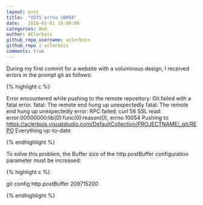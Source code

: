 ```yaml
---
layout: post
title:  "VSTS errno 10054"
date:   2018-01-01 10:00:00
categories: Web
author: AClerbois
github_repo_username: aclerbois
github_repo : aclerbois
comments: true
---
```


During my first commit for a website with a voluminous design, I received errors in the prompt git as follows:

{% highlight c %}

Error encountered while pushing to the remote repository: Git failed with a fatal error.
fatal: The remote end hung up unexpectedly
fatal: The remote end hung up unexpectedly
error: RPC failed; curl 56 SSL read: error:00000000:lib(0):func(0):reason(0), errno 10054
Pushing to https://aclerbois.visualstudio.com/DefaultCollection/PROJECTNAME/_git/REPO
Everything up-to-date

{% endhighlight %}

To solve this problem, the Buffer size of the http.postBuffer configuration parameter must be increased:

{% highlight c %}

git config http.postBuffer 209715200 

{% endhighlight %}
